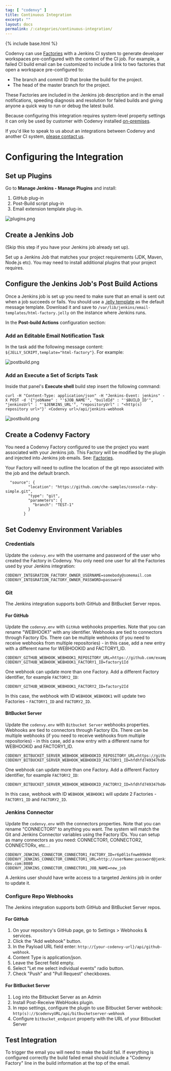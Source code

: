```yaml
---
tag: [ "codenvy" ]
title: Continuous Integration
excerpt: ""
layout: docs
permalink: /:categories/continuous-integration/
---
```

{% include base.html %}

Codenvy can use [Factories]({{base}}{{site.links["factory-getting-started"]}}) with a Jenkins CI system to generate developer workspaces pre-configured with the context of the CI job. For example, a failed CI build email can be customized to include a link to two factories that open a workspace pre-configured to:
* The branch and commit ID that broke the build for the project. 
* The head of the master branch for the project.

These Factories are included in the Jenkins job description and in the email notifications, speeding diagnosis and resolution for failed builds and giving anyone a quick way to run or debug the latest build.

Because configuring this integration requires system-level property settings it can only be used by customer with Codenvy installed [on-premises]({{base}}{{site.links["admin-installation"]}}).

If you'd like to speak to us about an integrations between Codenvy and another CI system, [please contact us](https://codenvy.com/contact/questions/).

# Configuring the Integration

## Set up Plugins  
Go to **Manage Jenkins - Manage Plugins** and install:
1. GitHub plug-in
2. Post-Build script plug-in
3. Email extension template plug-in.

![plugins.png]({{base}}/docs/assets/imgs/codenvy/plugins.png)

## Create a Jenkins Job  
(Skip this step if you have your Jenkins job already set up).

Set up a Jenkins Job that matches your project requirements (JDK, Maven, Node.js etc). You may need to install additional plugins that your project requires.

## Configure the Jenkins Job's Post Build Actions  
Once a Jenkins job is set up you need to make sure that an email is sent out when a job succeeds or fails. You should use a [.jelly template]({{base}}/docs/integration-guide/html-factory.jelly) as the default message template. Download it and save to `/var/lib/jenkins/email-templates/html-factory.jelly` on the instance where Jenkins runs.

In the **Post-build Actions** configuration section:

### Add an Editable Email Notification Task
In the task add the following message content: `${JELLY_SCRIPT,template="html-factory"}`. For example:

![postbuild.png]({{base}}/docs/assets/imgs/codenvy/postbuild-email-notification.png)

### Add an Execute a Set of Scripts Task
Inside that panel's **Execute shell** build step insert the following command:

```
curl -H "Content-Type: application/json" -H "Jenkins-Event: jenkins" -X POST -d '{"jobName" : "'$JOB_NAME'", "buildId" : "'$BUILD_ID'", "jenkinsUrl" : "'$JENKINS_URL'", "repositoryUrl" : "<http(s) repository url>"}' <Codenvy url>/api/jenkins-webhook
```

![postbuild.png]({{base}}/docs/assets/imgs/codenvy/postbuild-script.png)

## Create a Codenvy Factory  

You need a Codenvy Factory configured to use the project you want associated with your Jenkins job. This Factory will be modified by the plugin and injected into Jenkins job emails. See: [Factories]({{base}}{{site.links["factory-creating"]}}).

Your Factory will need to outline the location of the git repo associated with the job and the default branch.

```
  "source": {
          "location": "https://github.com/che-samples/console-ruby-simple.git",
          "type": "git",
          "parameters": {
            "branch": "TEST-1"
          }
        }
```

## Set Codenvy Environment Variables

### Credentials

Update the `codenvy.env` with the username and password of the user who created the Factory in Codenvy. You only need one user for all the Factories used by your Jenkins integration:

```text
CODENVY_INTEGRATION_FACTORY_OWNER_USERNAME=somebody@somemail.com
CODENVY_INTEGRATION_FACTORY_OWNER_PASSWORD=password
```

### Git
The Jenkins integration supports both GitHub and BitBucket Server repos.

#### For GitHub

Update the `codenvy.env` with `GitHub` webhooks properties. Note that you can rename "WEBHOOK1" with any identifier. Webhooks are tied to connectors through Factory IDs. There can be multiple webhooks (if you need to receive webhooks from multiple repositories) - in this case, add a new entry with a different name for WEBHOOKID and FACTORY1_ID.

```text  
CODENVY_GITHUB_WEBHOOK_WEBHOOK1_REPOSITORY_URL=https://github.com/example/testrepo.git
CODENVY_GITHUB_WEBHOOK_WEBHOOK1_FACTORY1_ID=factory1Id
```

One webhook can update more than one Factory. Add a different Factory identifier, for example `FACTORY2_ID`:

```text
CODENVY_GITHUB_WEBHOOK_WEBHOOK1_FACTORY2_ID=factory2Id
```

In this case, the webhook with ID `WEBHOOK_WEBHOOK1` will update two Factories - `FACTORY1_ID` and `FACTORY2_ID`.

#### BitBucket Server

Update the `codenvy.env` with `Bitbucket Server` webhooks properties. Webhooks are tied to connectors through Factory IDs. There can be multiple webhooks (if you need to receive webhooks from multiple repositories) - in this case, add a new entry with a different name for WEBHOOKID and FACTORY1_ID.

```text  
CODENVY_BITBUCKET_SERVER_WEBHOOK_WEBHOOKID_REPOSITORY_URL=https://github.com/eclipse/che
CODENVY_BITBUCKET_SERVER_WEBHOOK_WEBHOOKID_FACTORY1_ID=hfdhfd749347hd64

```

One webhook can update more than one Factory. Add a different Factory identifier, for example `FACTORY2_ID`:

```text
CODENVY_BITBUCKET_SERVER_WEBHOOK_WEBHOOKID_FACTORY2_ID=hfdhfd749347hd64
```

In this case, webhook with ID `WEBHOOK_WEBHOOK1` will update 2 Factories - `FACTORY1_ID` and `FACTORY2_ID`.

### Jenkins Connector
Update the `codenvy.env` with the connectors properties. Note that you can rename "CONNECTOR1" to anything you want. The system will match the Git and Jenkins Connector variables using the Factory IDs. You can setup as many connectors as you need: CONNECTOR1, CONNECTOR2, CONNECTORx, etc...:

```text  
CODENVY_JENKINS_CONNECTOR_CONNECTOR1_FACTORY_ID=r6p0l1sfnwm99k94
CODENVY_JENKINS_CONNECTOR_CONNECTOR1_URL=http://userName:password@jenkins.codenvy-dev.com:8080
CODENVY_JENKINS_CONNECTOR_CONNECTOR1_JOB_NAME=new_job
```

A Jenkins user should have write access to a targeted Jenkins job in order to update it.

### Configure Repo Webhooks
The Jenkins integration supports both GitHub and BitBucket Server repos.

#### For GitHub

1. On your repository's GitHub page, go to Settings > Webhooks & services.
2. Click the "Add webhook" button.
3. In the Payload URL field enter: `http://{your-codenvy-url}/api/github-webhook`.
4. Content Type is application/json.
5. Leave the Secret field empty.
5. Select "Let me select individual events" radio button.
6. Check "Push" and "Pull Request" checkboxes.

#### For BitBucket Server

1. Log into the Bitbucket Server as an Admin
2. Install Post-Receive WebHooks plugin.
3. In repo settings, configure the plugin to use Bitbucket Server webhook: `http(s)://$codenvyURL/api/bitbucketserver-webhook`
4. Configure `bitbucket_endpoint` property with the URL of your Bitbucket Server

## Test Integration  
To trigger the email you will need to make the build fail. If everything is configured correctly the build failed email should include a "Codenvy Factory" line in the build information at the top of the email.
